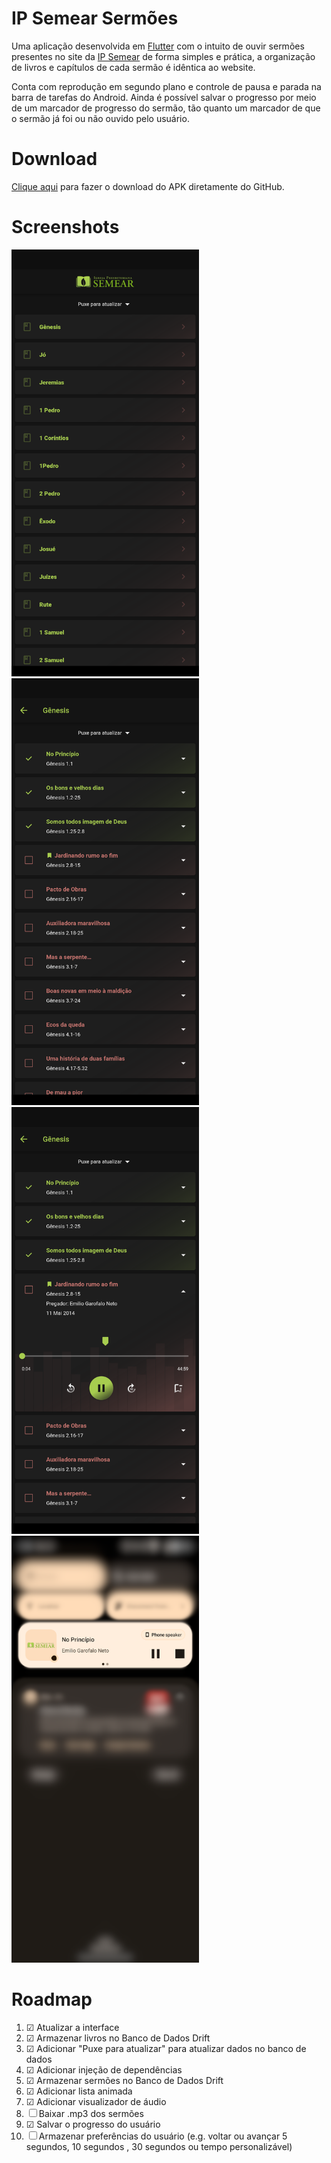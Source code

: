# IP Semear Sermões

Uma aplicação desenvolvida em [Flutter](https://flutter.dev) com o intuito de ouvir sermões presentes no site da [IP Semear](https://ipsemear.org/sermoes-audio/) de forma simples e prática, a organização de livros e capítulos de cada sermão é idêntica ao website.

Conta com reprodução em segundo plano e controle de pausa e parada na barra de tarefas do Android.
Ainda é possível salvar o progresso por meio de um marcador de progresso do sermão, tão quanto um marcador de que o sermão já foi ou não ouvido pelo usuário.

# Download

[Clique aqui](https://github.com/FernandoAntonio/ip_semear_sermoes/releases/download/1.2.0/ip_semear.apk) para fazer o download do APK diretamente do GitHub.

# Screenshots

<img src="screenshots/screenshot1.png" width="300" height="683"/> <img src="screenshots/screenshot2.png" width="300" height="683"/> <img src="screenshots/screenshot3.png" width="300" height="683"/> <img src="screenshots/screenshot4.png" width="300" height="683"/>


# Roadmap

1.  ☑ Atualizar a interface
2.  ☑ Armazenar livros no Banco de Dados Drift
3.  ☑ Adicionar "Puxe para atualizar" para atualizar dados no banco de dados
4.  ☑ Adicionar injeção de dependências
5.  ☑ Armazenar sermões no Banco de Dados Drift
6.  ☑ Adicionar lista animada
7.  ☑ Adicionar visualizador de áudio
8.  ☐ Baixar .mp3 dos sermões
9.  ☑ Salvar o progresso do usuário
10. ☐ Armazenar preferências do usuário (e.g. voltar ou avançar 5 segundos, 10 segundos , 30 segundos ou tempo personalizável)
